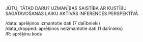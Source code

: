JŪTU, TĀTAD DARU? UZMANĪBAS SAISTĪBA AR KUSTĪBU SAGATAVOŠANAS LAIKU AKTĪVĀS INFERENCES PERSPEKTĪVĀ
  
/data: aprēķinos izmantotie dati (7 dalībnieki)  
/data_dropped: aprēķinos neizmantotie dati (1 dalīnieks)  
/R: aprēķinu kods

